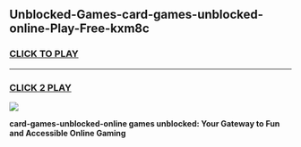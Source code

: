 
## Unblocked-Games-card-games-unblocked-online-Play-Free-kxm8c
<h3>
<a href="https://premium76.site?title=card-games-unblocked-online&ref=18A1">CLICK TO PLAY</a></h3>
<hr>

<h3>
<a href="https://premium76.site?title=card-games-unblocked-online&ref=18A1">CLICK 2 PLAY</a>
  
</h3>

<a href="https://premium76.site?title=card-games-unblocked-online&ref=18A1"><img src="https://clearcache.store/games.png"></a>


**card-games-unblocked-online games unblocked: Your Gateway to Fun and Accessible Online Gaming**
